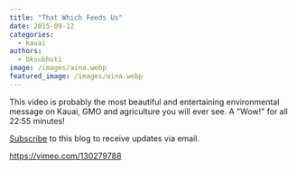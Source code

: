 ```yaml
---
title: "That Which Feeds Us"
date: 2015-09-12
categories: 
  - kauai
authors: 
  - bksubhuti
image: /images/aina.webp
featured_image: /images/aina.webp
---
```


This video is probably the most beautiful and entertaining environmental message on Kauai, GMO and agriculture you will ever see. A "Wow!" for all 22:55 minutes!

[Subscribe](https://americanmonk.org/subscribe/) to this blog to receive updates via email.

https://vimeo.com/130279788